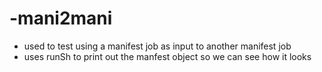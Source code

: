 # -mani2mani

- used to test using a manifest job as input to another manifest job
- uses runSh to print out the manfest object so we can see how it looks
